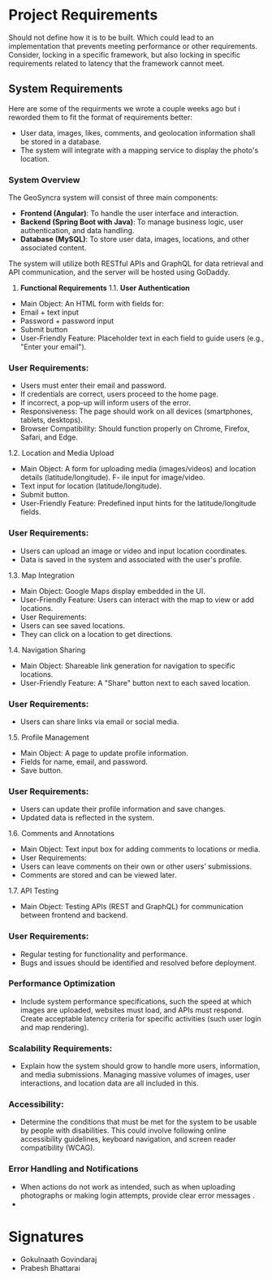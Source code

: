 # Project Requirements

Should not define how it is to be built. Which could lead to an implementation that prevents meeting performance or other requirements. Consider, locking in a specific framework, but also locking in specific requirements related to latency that the framework cannot meet.

## System Requirements
Here are some of the requirments we wrote a couple weeks ago but i reworded them to fit the format of requirements better:
- User data, images, likes, comments, and geolocation information shall be stored in a database.
- The system will integrate with a mapping service to display the photo's location.

### System Overview
The GeoSyncra system will consist of three main components:
- **Frontend (Angular)**: To handle the user interface and interaction.
- **Backend (Spring Boot with Java)**: To manage business logic, user authentication, and data handling.
- **Database (MySQL)**: To store user data, images, locations, and other associated content.

The system will utilize both RESTful APIs and GraphQL for data retrieval and API communication, and the server will be hosted using GoDaddy.

1. **Functional Requirements**
1.1. **User Authentication**
  - Main Object: An HTML form with fields for:
  - Email + text input
  - Password + password input
  - Submit button
  - User-Friendly Feature: Placeholder text in each field to guide users (e.g., "Enter your email").

### User Requirements:
  - Users must enter their email and password.
  - If credentials are correct, users proceed to the home page.
  - If incorrect, a pop-up will inform users of the error.
  - Responsiveness: The page should work on all devices (smartphones, tablets, desktops).
  - Browser Compatibility: Should function properly on Chrome, Firefox, Safari, and Edge.

1.2. Location and Media Upload
  - Main Object: A form for uploading media (images/videos) and location details (latitude/longitude).
  F- ile input for image/video.
  - Text input for location (latitude/longitude).
  - Submit button.
  - User-Friendly Feature: Predefined input hints for the latitude/longitude fields.
    
### User Requirements:
  - Users can upload an image or video and input location coordinates.
  - Data is saved in the system and associated with the user's profile.

1.3. Map Integration
  - Main Object: Google Maps display embedded in the UI.
  - User-Friendly Feature: Users can interact with the map to view or add locations.
  - User Requirements:
  - Users can see saved locations.
  - They can click on a location to get directions.

1.4. Navigation Sharing
  - Main Object: Shareable link generation for navigation to specific locations.
  - User-Friendly Feature: A "Share" button next to each saved location.

### User Requirements:
  - Users can share links via email or social media.

1.5. Profile Management
  - Main Object: A page to update profile information.
  - Fields for name, email, and password.
  - Save button.
    
### User Requirements:
  - Users can update their profile information and save changes.
  - Updated data is reflected in the system.
    
1.6. Comments and Annotations
  - Main Object: Text input box for adding comments to locations or media.
  - User Requirements:
  - Users can leave comments on their own or other users’ submissions.
  - Comments are stored and can be viewed later.

1.7. API Testing
  - Main Object: Testing APIs (REST and GraphQL) for communication between frontend and backend.
### User Requirements:
  - Regular testing for functionality and performance.
  - Bugs and issues should be identified and resolved before deployment.

### Performance Optimization
   - Include system performance specifications, such the speed at which images are uploaded, websites must load, and APIs must respond. 
      Create acceptable latency criteria for specific activities (such user login and map rendering).

### Scalability Requirements:
   - Explain how the system should grow to handle more users, information, and media submissions. Managing massive volumes of images, user 
    interactions, and location data are all included in this.

### Accessibility:
   - Determine the conditions that must be met for the system to be usable by people with disabilities. This could involve following online 
    accessibility guidelines, keyboard navigation, and screen reader compatibility (WCAG).

### Error Handling and Notifications
   - When actions do not work as intended, such as when uploading photographs or making login attempts, provide clear error messages .
   - 


# Signatures

- Gokulnaath Govindaraj
- Prabesh Bhattarai
